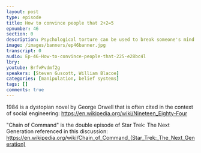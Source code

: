 ```yaml
---
layout: post
type: episode
title: How to convince people that 2+2=5
epnumber: 46
section: 0
description: Psychological torture can be used to break someone's mind and implant a belief in the victim's mentality that will shape their behaviour permanently. Is something similar going on at a societal scale? Are we all susceptible to a slow and subtle mental manipulation through mainstream media and other influences? How can we become aware of such tricks?
image: /images/banners/ep46banner.jpg
transcript: 0
audio: Ep-46-How-to-convince-people-that-225-e28bc4l
lbry: 
youtube: BrfvPvdmf2g
speakers: [Steven Guscott, William Blacoe]
categories: [manipulation, belief systems]
tags: []
comments: true
---
```

1984 is a dystopian novel by George Orwell that is often cited in the context of social engineering:
<a href="https://en.wikipedia.org/wiki/Nineteen_Eighty-Four">https://en.wikipedia.org/wiki/Nineteen_Eighty-Four</a>

"Chain of Command" is the double episode of Star Trek: The Next Generation referenced in this discussion:
<a href="https://en.wikipedia.org/wiki/Chain_of_Command_(Star_Trek:_The_Next_Generation)">https://en.wikipedia.org/wiki/Chain_of_Command_(Star_Trek:_The_Next_Generation)</a>